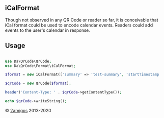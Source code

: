iCalFormat
---------

Though not observed in any QR Code or reader so far, it is conceivable that iCal format could be used to encode calendar 
events. Readers could add events to the user's calendar in response.

Usage
-----

```php 

use Da\QrCode\QrCode;
use Da\QrCode\Format\iCalFormat; 

$format = new iCalFormat(['summary' => 'test-summary', 'startTimestamp' => 1260232200, 'endTimestamp' => 1260318600]);

$qrCode = new QrCode($format);

header('Content-Type: ' . $qrCode->getContentType());

echo $qrCode->writeString();

```

© [2amigos](https://2amigos.us/) 2013-2020

